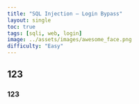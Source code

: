 ```yaml
---
title: "SQL Injection — Login Bypass"
layout: single
toc: true
tags: [sqli, web, login]
image: ../assets/images/awesome_face.png
difficulty: "Easy"
---
```


## 123

### 123